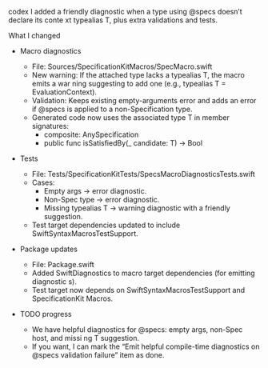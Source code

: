 codex
I added a friendly diagnostic when a type using @specs doesn’t declare its conte
xt typealias T, plus extra validations and tests.

What I changed
- Macro diagnostics
  - File: Sources/SpecificationKitMacros/SpecMacro.swift
  - New warning: If the attached type lacks a typealias T, the macro emits a war
ning suggesting to add one (e.g., typealias T = EvaluationContext).
  - Validation: Keeps existing empty-arguments error and adds an error if @specs
 is applied to a non-Specification type.
  - Generated code now uses the associated type T in member signatures:
    - composite: AnySpecification<T>
    - public func isSatisfiedBy(_ candidate: T) -> Bool

- Tests
  - File: Tests/SpecificationKitTests/SpecsMacroDiagnosticsTests.swift
  - Cases:
    - Empty args → error diagnostic.
    - Non-Spec type → error diagnostic.
    - Missing typealias T → warning diagnostic with a friendly suggestion.
  - Test target dependencies updated to include SwiftSyntaxMacrosTestSupport.

- Package updates
  - File: Package.swift
  - Added SwiftDiagnostics to macro target dependencies (for emitting diagnostic
s).
  - Test target now depends on SwiftSyntaxMacrosTestSupport and SpecificationKit
Macros.

- TODO progress
  - We have helpful diagnostics for @specs: empty args, non-Spec host, and missi
ng T suggestion.
  - If you want, I can mark the “Emit helpful compile-time diagnostics on @specs
 validation failure” item as done.
